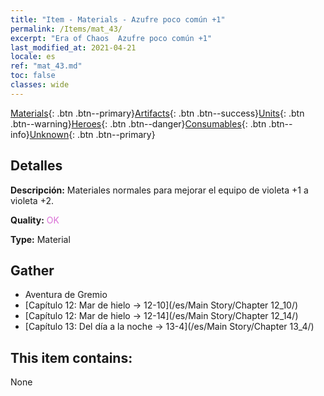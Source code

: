 ```yaml
---
title: "Item - Materials - Azufre poco común +1"
permalink: /Items/mat_43/
excerpt: "Era of Chaos  Azufre poco común +1"
last_modified_at: 2021-04-21
locale: es
ref: "mat_43.md"
toc: false
classes: wide
---
```

 [Materials](/es/Items/){: .btn .btn--primary}[Artifacts](/es/Items/Artifacts/){: .btn .btn--success}[Units](/es/Items/Units/){: .btn .btn--warning}[Heroes](/es/Items/Heroes/){: .btn .btn--danger}[Consumables](/es/Items/Consumables/){: .btn .btn--info}[Unknown](/es/Items/Unknown/){: .btn .btn--primary}

## Detalles
 **Descripción:** Materiales normales para mejorar el equipo de violeta +1 a violeta +2.

 **Quality:** <span style="color: #DA70D6">OK</span>

 **Type:** Material

## Gather

*    Aventura de Gremio 
*    [Capítulo 12: Mar de hielo -> 12-10](/es/Main Story/Chapter 12_10/) 
*    [Capítulo 12: Mar de hielo -> 12-14](/es/Main Story/Chapter 12_14/) 
*    [Capítulo 13: Del día a la noche -> 13-4](/es/Main Story/Chapter 13_4/) 

## This item contains:

  None


